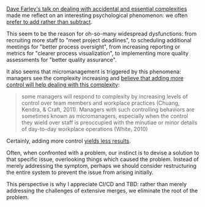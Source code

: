 [Dave Farley's talk on dealing with accidental and essential complexities](https://www.youtube.com/watch?v=4drvdaZcd0Y) made me reflect on an interesting psychological phenomenon: we often [prefer to add rather than subtract](https://www.nature.com/articles/s41586-021-03380-y).

This seem to be the reason for oh-so-many widespread dysfunctions: from recruiting more staff to "meet project deadlines", to scheduling additional meetings for "better process oversight", from increasing reporting or metrics for "clearer process visualization", to implementing more quality assessments for "better quality assurance".

It also seems that micromanagement is triggered by this phenomena: managers see the complexity increasing and [believe that adding more control will help dealing with this complexity](https://pubmed.ncbi.nlm.nih.gov/26241568/):

> some managers will respond to complexity by increasing levels of control over team members and workplace practices (Chuang, Kendra, & Craft, 2011). Managers with such controlling behaviors are sometimes known as micromanagers, especially when the control they wield over staff is preoccupied with the minutiae or minor details of day-to-day workplace operations (White, 2010)

Certainly, adding more control [yields less results](https://www.jstor.org/stable/30034987).

Often, when confronted with a problem, our instinct is to devise a solution to that specific issue, overlooking things which caused the problem. Instead of merely addressing the symptom, perhaps we should consider restructuring the entire system to prevent the issue from arising initially.

This perspective is why I appreciate CI/CD and TBD: rather than merely addressing the challenges of extensive merges, we eliminate the root of the problem.


